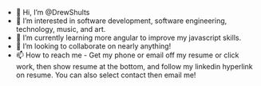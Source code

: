 - 👋 Hi, I’m @DrewShults
- 👀 I’m interested in software development, software engineering, technology, music, and art.  
- 🌱 I’m currently learning more angular to improve my javascript skills.
- 💞️ I’m looking to collaborate on nearly anything!
- 📫 How to reach me - Get my phone or email off my resume or click work, then show resume at the bottom, and follow my linkedin hyperlink on resume. You can also select contact then email me!

<!---
DrewShults/DrewShults is a ✨ special ✨ repository because its `README.md` (this file) appears on your GitHub profile.
You can click the Preview link to take a look at your changes.
--->
